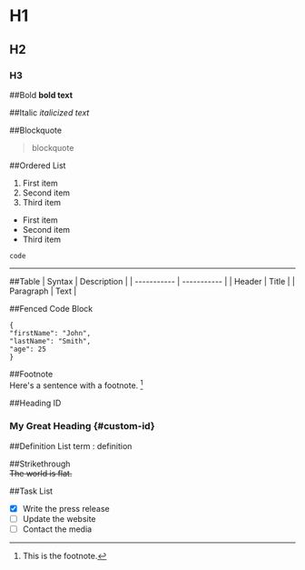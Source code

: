 # H1
## H2
### H3
  
  ##Bold
**bold text**
 
 ##Italic
*italicized text*

  ##Blockquote
> blockquote

  ##Ordered List
1. First item
2. Second item
3. Third item

- First item
- Second item
- Third item

`code`

---
  
  ##Table
| Syntax | Description |
| ----------- | ----------- |
| Header | Title |
| Paragraph | Text |

  ##Fenced Code Block
  ```
{
  "firstName": "John",
  "lastName": "Smith",
  "age": 25
}
```
  ##Footnote	
Here's a sentence with a footnote. [^1]

[^1]: This is the footnote.

  ##Heading ID	
  ### My Great Heading {#custom-id}

  ##Definition List	
term
: definition

  ##Strikethrough	
  ~~The world is flat.~~
  
  ##Task List	
- [x] Write the press release
- [ ] Update the website
- [ ] Contact the media
